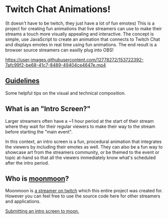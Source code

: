 # Twitch Chat Animations!

(It doesn't have to be twitch, they just have a lot of fun emotes) This is a project for creating fun animations that live streamers can use to make their streams a touch more visually appealing and interactive. The concept is simple, use JavaScript to create an animation that connects to Twitch Chat and displays emotes in real time using fun animations. The end result is a browser source streamers can easilly plug into OBS!


https://user-images.githubusercontent.com/12778272/153722392-7afc99f2-be68-41c7-8489-49404ce4647e.mp4


## [Guidelines](guidelines.md)

Some helpful tips on the visual and technical composition.

## What is an "Intro Screen?"

Larger streamers often have a ~1 hour period at the start of their stream where they wait for their regular viewers to make their way to the stream before starting the "main event".

In this context, an intro screen is a fun, procedural animation that integrates the viewers by including their emotes as well. They can also be a fun way to showcase art from the streamers community, or be themed to the event or topic at-hand so that all the viewers immediately know what's scheduled after the intro period.

## Who is [moonmoon](https://www.twitch.tv/moonmoon)?

Moonmoon is [a streamer on twitch](https://www.twitch.tv/moonmoon) which this entire project was created for. However you can feel free to use the source code here for other streamers and applications.

[Submitting an intro screen to moon.](submitting.md)
